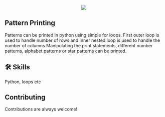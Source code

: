 <p align="center">
  <img src="https://forthebadge.com/images/badges/made-with-python.svg">
</p>

## Pattern Printing
Patterns can be printed in python using simple for loops. First outer loop is used to handle number of rows and Inner nested loop is used to handle the number of columns.Manipulating the print statements, different number patterns, alphabet patterns or star patterns can be printed.



## 🛠 Skills
Python, loops etc

## Contributing
Contributions are always welcome!
